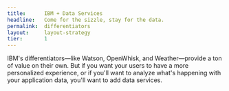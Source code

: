 ```yaml
---
title:      IBM + Data Services
headline:   Come for the sizzle, stay for the data.
permalink:  differentiators
layout:     layout-strategy
tier:       1
---
```


IBM's differentiators—like Watson, OpenWhisk, and Weather—provide a ton of value on their own. But if you want your users to have a more personalized experience, or if you'll want to analyze what's happening with your application data, you'll want to add data services. 